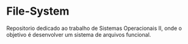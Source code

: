 # File-System
Repositorio dedicado ao trabalho de Sistemas Operacionais II, onde o objetivo é desenvolver um sistema de arquivos funcional.
